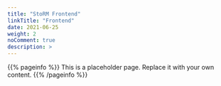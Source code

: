 ```yaml
---
title: "StoRM Frontend"
linkTitle: "Frontend"
date: 2021-06-25
weight: 2
noComment: true
description: >
---
```


{{% pageinfo %}}
This is a placeholder page. Replace it with your own content.
{{% /pageinfo %}}

